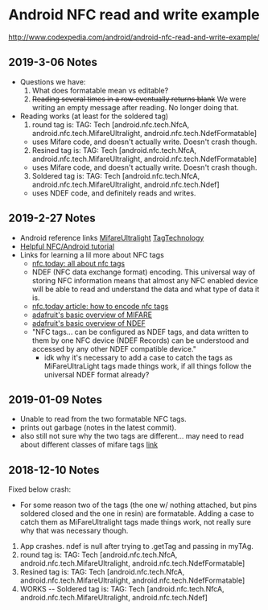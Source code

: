 # Android NFC read and write example

http://www.codexpedia.com/android/android-nfc-read-and-write-example/

## 2019-3-06 Notes
- Questions we have: 
  1. What does formatable mean vs editable? 
  2. ~~Reading several times in a row eventually returns blank~~ We were writing an empty message after reading. No longer doing that. 
- Reading works (at least for the soldered tag)
  1. round tag is: TAG: Tech [android.nfc.tech.NfcA, android.nfc.tech.MifareUltralight, android.nfc.tech.NdefFormatable]
    - uses Mifare code, and doesn't actually write. Doesn't crash though. 
  2. Resined tag is: TAG: Tech [android.nfc.tech.NfcA, android.nfc.tech.MifareUltralight, android.nfc.tech.NdefFormatable]
    - uses Mifare code, and doesn't actually write. Doesn't crash though. 
  3. Soldered tag is: TAG: Tech [android.nfc.tech.NfcA, android.nfc.tech.MifareUltralight, android.nfc.tech.Ndef]
    - uses NDEF code, and definitely reads and writes. 
  

## 2019-2-27 Notes
- Android reference links [MifareUltralight](https://developer.android.com/reference/android/nfc/tech/MifareUltralight)  [TagTechnology](https://developer.android.com/reference/android/nfc/tech/TagTechnology.html) 
- [Helpful NFC/Android tutorial](https://code.tutsplus.com/tutorials/reading-nfc-tags-with-android--mobile-17278)
- Links for learning a lil more about NFC tags
  - [nfc.today: all about nfc tags](https://nfc.today/advice/nfc-tags)
  - NDEF (NFC data exchange format) encoding. This universal way of storing NFC information means that almost any NFC enabled device will be able to read and understand the data and what type of data it is.
  - [nfc.today article: how to encode nfc tags](https://nfc.today/learn/how-to-encode-nfc-tags)
  - [adafruit's basic overview of MIFARE](https://learn.adafruit.com/adafruit-pn532-rfid-nfc/mifare)
  - [adafruit's basic overview of NDEF](https://learn.adafruit.com/adafruit-pn532-rfid-nfc/ndef)
  - "NFC tags... can be configured as NDEF tags, and data written to them by one NFC device (NDEF Records) can be understood and accessed by any other NDEF compatible device."
    - idk why it's necessary to add a case to catch the tags as MiFareUltraLight tags made things work, if all things follow the universal NDEF format already? 

## 2019-01-09 Notes
- Unable to read from the two formatable NFC tags.
- prints out garbage (notes in the latest commit).
- also still not sure why the two tags are different... may need to read about different classes of mifare tags [link](https://android.googlesource.com/platform/frameworks/base/+/master/core/java/android/nfc/tech/MifareUltralight.java#39)

## 2018-12-10 Notes
Fixed below crash:
- For some reason two of the tags (the one w/ nothing attached, but pins soldered closed and the one in resin) are formatable. Adding a case to catch them as MiFareUltralight tags made things work, not really sure why that was necessary though.


1. App crashes. ndef is null after trying to .getTag and passing in myTAg.
2. round tag is: TAG: Tech [android.nfc.tech.NfcA, android.nfc.tech.MifareUltralight, android.nfc.tech.NdefFormatable]
3. Resined tag is: TAG: Tech [android.nfc.tech.NfcA, android.nfc.tech.MifareUltralight, android.nfc.tech.NdefFormatable]
4. WORKS -- Soldered tag is: TAG: Tech [android.nfc.tech.NfcA, android.nfc.tech.MifareUltralight, android.nfc.tech.Ndef]
